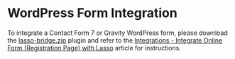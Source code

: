 <h1>WordPress Form Integration</h1>

<p>To integrate a Contact Form 7 or Gravity WordPress form, please download the <a href="https://github.com/eci-lasso/wp-plugin/blob/main/lasso-bridge.zip" download>lasso-bridge.zip</a> plugin and refer to the <a href="https://constructionsupport.ecisolutions.com/s/article/Lasso-Integrations-Integrate-Online-Form-Registration-Page-with-Lasso" target="_blank">Integrations - Integrate Online Form (Registration Page) with Lasso</a> article for instructions.</p>
